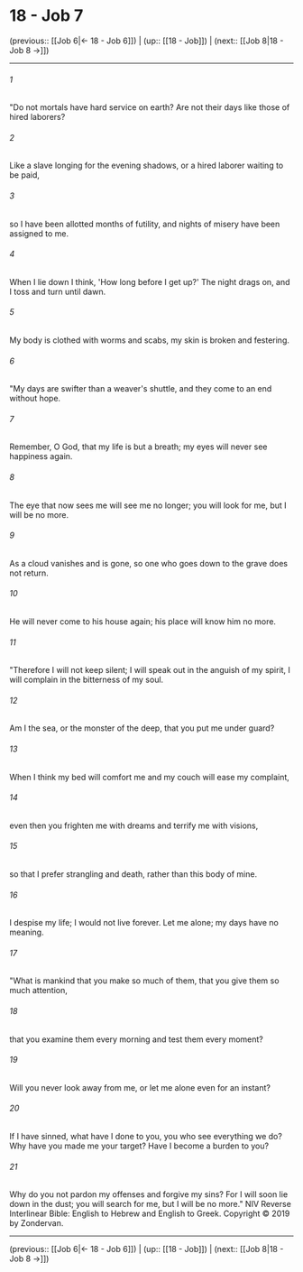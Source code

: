 # 18 - Job 7

(previous:: [[Job 6|← 18 - Job 6]]) | (up:: [[18 - Job]]) | (next:: [[Job 8|18 - Job 8 →]])

***


###### 1 
"Do not mortals have hard service on earth? Are not their days like those of hired laborers? 

###### 2 
Like a slave longing for the evening shadows, or a hired laborer waiting to be paid, 

###### 3 
so I have been allotted months of futility, and nights of misery have been assigned to me. 

###### 4 
When I lie down I think, 'How long before I get up?' The night drags on, and I toss and turn until dawn. 

###### 5 
My body is clothed with worms and scabs, my skin is broken and festering. 

###### 6 
"My days are swifter than a weaver's shuttle, and they come to an end without hope. 

###### 7 
Remember, O God, that my life is but a breath; my eyes will never see happiness again. 

###### 8 
The eye that now sees me will see me no longer; you will look for me, but I will be no more. 

###### 9 
As a cloud vanishes and is gone, so one who goes down to the grave does not return. 

###### 10 
He will never come to his house again; his place will know him no more. 

###### 11 
"Therefore I will not keep silent; I will speak out in the anguish of my spirit, I will complain in the bitterness of my soul. 

###### 12 
Am I the sea, or the monster of the deep, that you put me under guard? 

###### 13 
When I think my bed will comfort me and my couch will ease my complaint, 

###### 14 
even then you frighten me with dreams and terrify me with visions, 

###### 15 
so that I prefer strangling and death, rather than this body of mine. 

###### 16 
I despise my life; I would not live forever. Let me alone; my days have no meaning. 

###### 17 
"What is mankind that you make so much of them, that you give them so much attention, 

###### 18 
that you examine them every morning and test them every moment? 

###### 19 
Will you never look away from me, or let me alone even for an instant? 

###### 20 
If I have sinned, what have I done to you, you who see everything we do? Why have you made me your target? Have I become a burden to you? 

###### 21 
Why do you not pardon my offenses and forgive my sins? For I will soon lie down in the dust; you will search for me, but I will be no more." NIV Reverse Interlinear Bible: English to Hebrew and English to Greek. Copyright © 2019 by Zondervan.

***

(previous:: [[Job 6|← 18 - Job 6]]) | (up:: [[18 - Job]]) | (next:: [[Job 8|18 - Job 8 →]])
